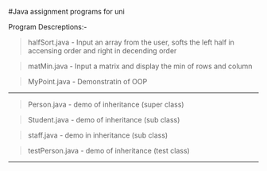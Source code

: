 #Java assignment programs for uni 

Program Descreptions:-

> halfSort.java     - Input an array from the user, softs the left half in accensing order and right in decending order

> matMin.java       - Input a matrix and display the min of rows and column

> MyPoint.java      - Demonstratin of OOP
-------------------------------------------------------------------------------------------------------------------------
> Person.java       - demo of inheritance (super class)

> Student.java      - demo of inheritance (sub class)

> staff.java        - demo in inheritance (sub class)

> testPerson.java   - demo of inheritance (test class)
-------------------------------------------------------------------------------------------------------------------------
